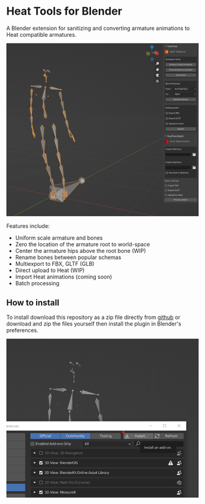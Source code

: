 # Heat Tools for Blender

A Blender extension for sanitizing and converting armature animations to Heat compatible armatures.

![Screenshot](_git_assets/screenshot.png?raw=true "Heat Tools")

Features include:

* Uniform scale armature and bones
* Zero the location of the armature root to world-space
* Center the armature hips above the root bone (WIP)
* Rename bones between popular schemas
* Multiexport to FBX, GLTF (GLB)
* Direct upload to Heat (WIP)
* Import Heat animations (coming soon)
* Batch processing

## How to install

To install download this repository as a zip file directly from [github](https://github.com/HEAT-tech/heat-blender-tools/archive/refs/heads/main.zip) or download and zip the files yourself then install the plugin in Blender's preferences.

![How to install](_git_assets/install.png?raw=true "How to install")
